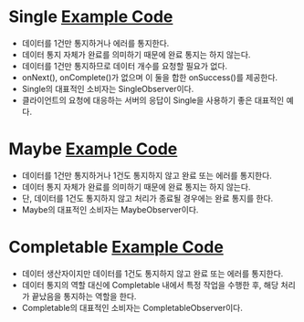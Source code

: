 
# Single [Example Code](../src/main/java/me/zeroest/rxjava/single_maybe_completable/single)

- 데이터를 1건만 통지하거나 에러를 통지한다.  
- 데이터 통지 자체가 완료를 의미하기 때문에 완료 통지는 하지 않는다. 
- 데이터를 1건만 통지하므로 데이터 개수를 요청할 필요가 없다. 
- onNext(), onComplete()가 없으며 이 둘을 합한 onSuccess()를 제공한다. 
- Single의 대표적인 소비자는 SingleObserver이다.
- 클라이언트의 요청에 대응하는 서버의 응답이 Single을 사용하기 좋은 대표적인 예다.

# Maybe [Example Code](../src/main/java/me/zeroest/rxjava/single_maybe_completable/maybe)

- 데이터를 1건만 통지하거나 1건도 통지하지 않고 완료 또는 에러를 통지한다.
- 데이터 통지 자체가 완료를 의미하기 때문에 완료 통지는 하지 않는다.
- 단, 데이터를 1건도 통지하지 않고 처리가 종료될 경우에는 완료 통지를 한다.
- Maybe의 대표적인 소비자는 MaybeObserver이다.

# Completable [Example Code](../src/main/java/me/zeroest/rxjava/single_maybe_completable/completable)

- 데이터 생산자이지만 데이터를 1건도 통지하지 않고 완료 또는 에러를 통지한다.
- 데이터 통지의 역할 대신에 Completable 내에서 특정 작업을 수행한 후, 해당 처리가 끝났음을 통지하는 역할을 한다.
- Completable의 대표적인 소비자는 CompletableObserver이다.
